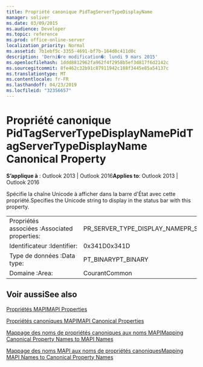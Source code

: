 ```yaml
---
title: Propriété canonique PidTagServerTypeDisplayName
manager: soliver
ms.date: 03/09/2015
ms.audience: Developer
ms.topic: reference
ms.prod: office-online-server
localization_priority: Normal
ms.assetid: 7b1ebf5c-3355-4691-bf7b-164d0c411d0c
description: 'Derni�re modification�: lundi 9 mars 2015'
ms.openlocfilehash: 1ddd8812962fa962f4f2958b5ef3d817f6d2142c
ms.sourcegitcommit: 8fe462c32b91c87911942c188f3445e85a54137c
ms.translationtype: MT
ms.contentlocale: fr-FR
ms.lasthandoff: 04/23/2019
ms.locfileid: "32356657"
---
```

# <a name="pidtagservertypedisplayname-canonical-property"></a><span data-ttu-id="7fd02-103">Propriété canonique PidTagServerTypeDisplayName</span><span class="sxs-lookup"><span data-stu-id="7fd02-103">PidTagServerTypeDisplayName Canonical Property</span></span>

  
  
<span data-ttu-id="7fd02-104">**S’applique à** : Outlook 2013 | Outlook 2016</span><span class="sxs-lookup"><span data-stu-id="7fd02-104">**Applies to**: Outlook 2013 | Outlook 2016</span></span> 
  
<span data-ttu-id="7fd02-105">Spécifie la chaîne Unicode à afficher dans la barre d'État avec cette propriété.</span><span class="sxs-lookup"><span data-stu-id="7fd02-105">Specifies the Unicode string to display in the status bar with this property.</span></span>
  
|||
|:-----|:-----|
|<span data-ttu-id="7fd02-106">Propriétés associées :</span><span class="sxs-lookup"><span data-stu-id="7fd02-106">Associated properties:</span></span>  <br/> |<span data-ttu-id="7fd02-107">PR_SERVER_TYPE_DISPLAY_NAME</span><span class="sxs-lookup"><span data-stu-id="7fd02-107">PR_SERVER_TYPE_DISPLAY_NAME</span></span>  <br/> |
|<span data-ttu-id="7fd02-108">Identificateur :</span><span class="sxs-lookup"><span data-stu-id="7fd02-108">Identifier:</span></span>  <br/> |<span data-ttu-id="7fd02-109">0x341D</span><span class="sxs-lookup"><span data-stu-id="7fd02-109">0x341D</span></span>  <br/> |
|<span data-ttu-id="7fd02-110">Type de données :</span><span class="sxs-lookup"><span data-stu-id="7fd02-110">Data type:</span></span>  <br/> |<span data-ttu-id="7fd02-111">PT_BINARY</span><span class="sxs-lookup"><span data-stu-id="7fd02-111">PT_BINARY</span></span>  <br/> |
|<span data-ttu-id="7fd02-112">Domaine :</span><span class="sxs-lookup"><span data-stu-id="7fd02-112">Area:</span></span>  <br/> |<span data-ttu-id="7fd02-113">Courant</span><span class="sxs-lookup"><span data-stu-id="7fd02-113">Common</span></span>  <br/> |
   
## <a name="see-also"></a><span data-ttu-id="7fd02-114">Voir aussi</span><span class="sxs-lookup"><span data-stu-id="7fd02-114">See also</span></span>



[<span data-ttu-id="7fd02-115">Propriétés MAPI</span><span class="sxs-lookup"><span data-stu-id="7fd02-115">MAPI Properties</span></span>](mapi-properties.md)
  
[<span data-ttu-id="7fd02-116">Propriétés canoniques MAPI</span><span class="sxs-lookup"><span data-stu-id="7fd02-116">MAPI Canonical Properties</span></span>](mapi-canonical-properties.md)
  
[<span data-ttu-id="7fd02-117">Mappage des noms de propriétés canoniques aux noms MAPI</span><span class="sxs-lookup"><span data-stu-id="7fd02-117">Mapping Canonical Property Names to MAPI Names</span></span>](mapping-canonical-property-names-to-mapi-names.md)
  
[<span data-ttu-id="7fd02-118">Mappage des noms MAPI aux noms de propriétés canoniques</span><span class="sxs-lookup"><span data-stu-id="7fd02-118">Mapping MAPI Names to Canonical Property Names</span></span>](mapping-mapi-names-to-canonical-property-names.md)

